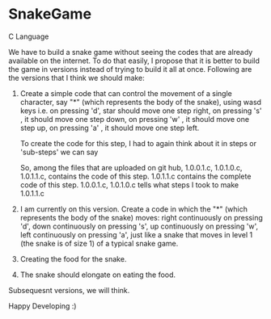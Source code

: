 # SnakeGame
C Language


We have to build a snake game without seeing the codes that are already available on the internet. 
To do that easily, I propose that it is better to build the game in versions instead of trying to build it all at once. Following are the versions that I think we should make:

1. Create a simple code that can control the movement of a single character, say "*" (which represents the body of the snake), using wasd keys i.e. on pressing 'd', star should move one step right,
          on pressing 's' , it should move one step down,
          on pressing 'w' , it should move one step up,
          on pressing 'a' , it should move one step left.
   
   To create the code for this step, I had to again think about it in steps  or 'sub-steps' we can say
   
   So, among the files that are uploaded on git hub,     1.0.0.1.c, 1.0.1.0.c, 1.0.1.1.c, contains the code of this step.
   1.0.1.1.c contains the complete code of this step.    1.0.0.1.c, 1.0.1.0.c tells what steps I took to make 1.0.1.1.c
   
  
2. I am currently on this version. Create a code in which the "*" (which represents the body of the snake) moves:
        right continuously on pressing 'd',
        down continuously on pressing 's',
        up continuously on pressing 'w',
        left continuously on pressing 'a',
        just like a snake that moves in level 1 (the snake is of size 1) of a typical snake game.
        
3. Creating the food for the snake.
4. The snake should elongate on eating the food.

Subsequesnt versions, we will think.

Happy Developing :)


